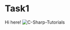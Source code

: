 # Task1

Hi here!
![C-Sharp-Tutorials](https://user-images.githubusercontent.com/128626862/226981874-caffd533-3211-45eb-ab9b-c1bece9773d3.png)
